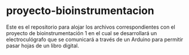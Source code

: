 # proyecto-bioinstrumentacion
Este es el repositorio para alojar los archivos correspondientes con el proyecto de bioinstrumentación 1 en el cual se desarrollará un electroculógrafo que se comunicará a través de un Arduino para permitir pasar hojas de un libro digital.
